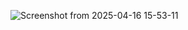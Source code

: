 ![Screenshot from 2025-04-16 15-53-11](https://github.com/user-attachments/assets/b9328df0-c253-492d-9ea5-66a67d492cbc)
